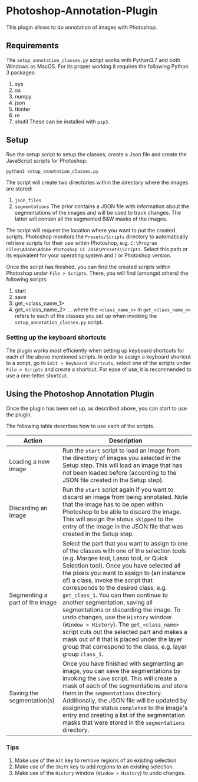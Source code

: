 # Photoshop-Annotation-Plugin

This plugin allows to do annotation of images with Photoshop.

## Requirements
The `setup_annotation_classes.py` script works with Python3.7 and both Windows as MacOS. For its proper working it requires the following Python 3 packages:
1. sys
2. os
3. numpy
4. json
5. tkinter
6. re
7. shutil
These can be installed with `pip3`.

## Setup
Run the setup script to setup the classes, create a Json file and create the JavaScript scripts for Photoshop:
```bash
python3 setup_annotation_classes.py
```
The script will create two directories within the directory where the images are stored:
1. `json_files`
2. `segmentations`
The prior contains a JSON file with information about the segmentations of the images and will be used to track changes. The latter will contain all the segmented B&W masks of the images.

The script will request the location where you want to put the created scripts. Photoshop monitors the `Presets/Scripts` directory to automatically retrieve scripts for their use within Photoshop, e.g.  `C:\Program Files\Adobe\Adobe Photoshop CC 2018\Presets\Scripts`. Select this path or its equivalent for your operating system and / or Photoshop version.

Once the script has finished, you can find the created scripts within Photoshop under `File > Scripts`. There, you will find (amongst others) the following scripts:
1. start
2. save
3. get_<class_name_1>
4. get_<class_name_2>
   ...
where the `<class_name_n>` in `get_<class_name_n>` refers to each of the classes you set up when invoking the `setup_annotation_classes.py` script.

### Setting up the keyboard shortcuts
The plugin works most efficiently when setting up keyboard shortcuts for each of the above mentioned scripts. In order to assign a keyboard shortcut to a script, go to `Edit > Keyboard Shortcuts`, select one of the scripts under `File > Scripts` and create a shortcut. For ease of use, it is recommended to use a one-letter shortcut.

## Using the Photoshop Annotation Plugin
Once the plugin has been set up, as described above, you can start to use the plugin.

The following table describes how to use each of the scripts.

|Action | Description |
|---|---|
|Loading a new image| Run the `start` script to load an image from the directory of images you selected in the Setup step. This will load an image that has not been loaded before (according to the JSON file created in the Setup step).|
|Discarding an image | Run the `start` script again if you want to discard an image from being annotated. Note that the image has to be open within Photoshop to be able to discard the image. This will assign the status `skipped` to the entry of the image in the JSON file that was created in the Setup step. |
|Segmenting a part of the image | Select the part that you want to assign to one of the classes with one of the selection tools (e.g. Marqee tool, Lasso tool, or Quick Selection tool). Once you have selected all the pixels you want to assign to (an instance of) a class, invoke the script that corresponds to the desired class, e.g. `get_class_1`. You can then continue to another segmentation, saving all segmentations or discarding the image. To undo changes, use the `History` window (`Window > History`). The `get_<class_name>` script cuts out the selected part and makes a mask out of it that is placed under the layer group that correspond to the class, e.g. layer group `class_1`.|
|Saving the segmentation(s)| Once you have finished with segmenting an image, you can save the segmentations by invoking the `save` script. This will create a mask of each of the segmentations and store them in the `segmentations` directory. Additionally, the JSON file will be updated by assigning the status `completed` to the image's entry and creating a list of the segmentation masks that were stored in the `segmentations` directory. |

### Tips
1. Make use of the `Alt` key to remove regions of an existing selection
2. Make use of the `Shift` key to add regions to an existing selection.
3. Make use of the `History` window (`Window > History`) to undo changes.
